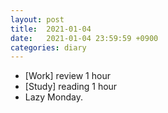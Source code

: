```yaml
---
layout: post
title:  2021-01-04
date:   2021-01-04 23:59:59 +0900
categories: diary
---
```


- [Work] review 1 hour
- [Study] reading 1 hour
- Lazy Monday.
